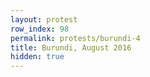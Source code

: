 ```yaml
---
layout: protest
row_index: 98
permalink: protests/burundi-4
title: Burundi, August 2016
hidden: true
---
```

